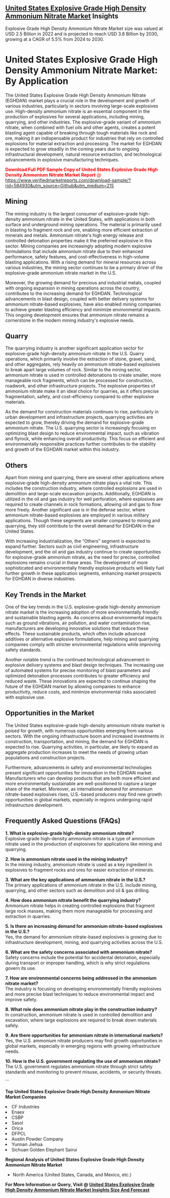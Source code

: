<h2><a href="https://www.verifiedmarketreports.com/download-sample/?rid=584930&amp;utm_source=Github&amp;utm_medium=215" target="_blank">United States Explosive Grade High Density Ammonium Nitrate Market</a> Insights</h2><p>Explosive Grade High Density Ammonium Nitrate Market size was valued at USD 2.5 Billion in 2022 and is projected to reach USD 3.8 Billion by 2030, growing at a CAGR of 5.5% from 2024 to 2030.</p><p><h1>United States Explosive Grade High Density Ammonium Nitrate Market: By Application</h1><p>The United States Explosive Grade High Density Ammonium Nitrate (EGHDAN) market plays a crucial role in the development and growth of various industries, particularly in sectors involving large-scale explosives use. High-density ammonium nitrate is an essential component in the production of explosives for several applications, including mining, quarrying, and other industries. The explosive-grade variant of ammonium nitrate, when combined with fuel oils and other agents, creates a potent blasting agent capable of breaking through tough materials like rock and ore, making it an indispensable product for industries that rely on controlled explosions for material extraction and processing. The market for EGHDAN is expected to grow steadily in the coming years due to ongoing infrastructural development, natural resource extraction, and technological advancements in explosive manufacturing techniques.<p><span class=""><span style="color: #ff0000;"><strong>Download Full PDF Sample Copy of United States Explosive Grade High Density Ammonium Nitrate Market Report</strong> @ </span><a href="https://www.verifiedmarketreports.com/download-sample/?rid=584930&amp;utm_source=Github&amp;utm_medium=215" target="_blank">https://www.verifiedmarketreports.com/download-sample/?rid=584930&amp;utm_source=Github&amp;utm_medium=215</a></span></p></p><h2>Mining</h2><p>The mining industry is the largest consumer of explosive-grade high-density ammonium nitrate in the United States, with applications in both surface and underground mining operations. The material is primarily used in blasting to fragment rock and ore, enabling more efficient extraction of minerals and metals. Ammonium nitrate's high energy release and controlled detonation properties make it the preferred explosive in this sector. Mining companies are increasingly adopting modern explosive formulations that include ammonium nitrate due to their enhanced performance, safety features, and cost-effectiveness in high-volume blasting applications. With a rising demand for mineral resources across various industries, the mining sector continues to be a primary driver of the explosive-grade ammonium nitrate market in the U.S.<p>Moreover, the growing demand for precious and industrial metals, coupled with ongoing expansion in mining operations across the country, contributes to the increasing demand for EGHDAN. Technological advancements in blast design, coupled with better delivery systems for ammonium nitrate-based explosives, have also enabled mining companies to achieve greater blasting efficiency and minimize environmental impacts. This ongoing development ensures that ammonium nitrate remains a cornerstone in the modern mining industry's explosive needs.</p><h2>Quarry</h2><p>The quarrying industry is another significant application sector for explosive-grade high-density ammonium nitrate in the U.S. Quarry operations, which primarily involve the extraction of stone, gravel, sand, and other aggregates, rely heavily on ammonium nitrate-based explosives to break apart large volumes of rock. Similar to the mining sector, ammonium nitrate is used in controlled detonations to create smaller, more manageable rock fragments, which can be processed for construction, roadwork, and other infrastructure projects. The explosive properties of ammonium nitrate make it an ideal choice for quarries, as it offers precise fragmentation, safety, and cost-efficiency compared to other explosive materials.<p>As the demand for construction materials continues to rise, particularly in urban development and infrastructure projects, quarrying activities are expected to grow, thereby driving the demand for explosive-grade ammonium nitrate. The U.S. quarrying sector is increasingly focusing on optimizing blast design to reduce environmental impact, such as vibration and flyrock, while enhancing overall productivity. This focus on efficient and environmentally responsible practices further contributes to the stability and growth of the EGHDAN market within this industry.</p><h2>Others</h2><p>Apart from mining and quarrying, there are several other applications where explosive-grade high-density ammonium nitrate plays a vital role. This includes the construction industry, where controlled explosions are used in demolition and large-scale excavation projects. Additionally, EGHDAN is utilized in the oil and gas industry for well perforation, where explosives are required to create channels in rock formations, allowing oil and gas to flow more freely. Another significant use is in the defense sector, where ammonium nitrate-based explosives are employed in various military applications. Though these segments are smaller compared to mining and quarrying, they still contribute to the overall demand for EGHDAN in the United States.<p>With increasing industrialization, the “Others” segment is expected to expand further. Sectors such as civil engineering, infrastructure development, and the oil and gas industry continue to create opportunities for explosive-grade ammonium nitrate, as the need for precise, controlled explosions remains crucial in these areas. The development of more sophisticated and environmentally friendly explosive products will likely fuel further growth in these application segments, enhancing market prospects for EGHDAN in diverse industries.</p><h2>Key Trends in the Market</h2><p>One of the key trends in the U.S. explosive-grade high-density ammonium nitrate market is the increasing adoption of more environmentally friendly and sustainable blasting agents. As concerns about environmental impacts such as ground vibrations, air pollution, and water contamination rise, manufacturers are developing innovative solutions that reduce these effects. These sustainable products, which often include advanced additives or alternative explosive formulations, help mining and quarrying companies comply with stricter environmental regulations while improving safety standards. <p>Another notable trend is the continued technological advancement in explosive delivery systems and blast design techniques. The increasing use of automated systems for precise monitoring of blast parameters and optimized detonation processes contributes to greater efficiency and reduced waste. These innovations are expected to continue shaping the future of the EGHDAN market by allowing companies to enhance productivity, reduce costs, and minimize environmental risks associated with explosive use.</p><h2>Opportunities in the Market</h2><p>The United States explosive-grade high-density ammonium nitrate market is poised for growth, with numerous opportunities emerging from various sectors. With the ongoing infrastructure boom and increased investments in construction, transportation, and mining, the demand for EGHDAN is expected to rise. Quarrying activities, in particular, are likely to expand as aggregate production increases to meet the needs of growing urban populations and construction projects. <p>Furthermore, advancements in safety and environmental technologies present significant opportunities for innovation in the EGHDAN market. Manufacturers who can develop products that are both more efficient and more environmentally sustainable are well-positioned to capture a larger share of the market. Moreover, as international demand for ammonium nitrate-based explosives rises, U.S.-based producers may find new growth opportunities in global markets, especially in regions undergoing rapid infrastructure development.</p><h2>Frequently Asked Questions (FAQs)</h2><p><b>1. What is explosive-grade high-density ammonium nitrate?</b><br>Explosive-grade high-density ammonium nitrate is a type of ammonium nitrate used in the production of explosives for applications like mining and quarrying.</p><p><b>2. How is ammonium nitrate used in the mining industry?</b><br>In the mining industry, ammonium nitrate is used as a key ingredient in explosives to fragment rocks and ores for easier extraction of minerals.</p><p><b>3. What are the key applications of ammonium nitrate in the U.S.?</b><br>The primary applications of ammonium nitrate in the U.S. include mining, quarrying, and other sectors such as demolition and oil & gas drilling.</p><p><b>4. How does ammonium nitrate benefit the quarrying industry?</b><br>Ammonium nitrate helps in creating controlled explosions that fragment large rock masses, making them more manageable for processing and extraction in quarries.</p><p><b>5. Is there an increasing demand for ammonium nitrate-based explosives in the U.S.?</b><br>Yes, the demand for ammonium nitrate-based explosives is growing due to infrastructure development, mining, and quarrying activities across the U.S.</p><p><b>6. What are the safety concerns associated with ammonium nitrate?</b><br>Safety concerns include the potential for accidental detonation, especially during transport or improper handling, which is why strict regulations govern its use.</p><p><b>7. How are environmental concerns being addressed in the ammonium nitrate market?</b><br>The industry is focusing on developing environmentally friendly explosives and more precise blast techniques to reduce environmental impact and improve safety.</p><p><b>8. What role does ammonium nitrate play in the construction industry?</b><br>In construction, ammonium nitrate is used in controlled demolition and excavation, where large explosions are required to break down materials safely.</p><p><b>9. Are there opportunities for ammonium nitrate in international markets?</b><br>Yes, the U.S. ammonium nitrate producers may find growth opportunities in global markets, especially in emerging regions with growing infrastructure needs.</p><p><b>10. How is the U.S. government regulating the use of ammonium nitrate?</b><br>The U.S. government regulates ammonium nitrate through strict safety standards and monitoring to prevent misuse, accidents, or security threats.</p>```</p><p><strong>Top United States Explosive Grade High Density Ammonium Nitrate Market Companies</strong></p><div data-test-id=""><p><li>CF Industries</li><li> Enaex</li><li> CSBP</li><li> Sasol</li><li> Orica</li><li> DFPCL</li><li> Austin Powder Company</li><li> Yunnan Jiehua</li><li> Sichuan Golden Elephant Sairui</li></p><div><strong>Regional Analysis of&nbsp;United States Explosive Grade High Density Ammonium Nitrate Market</strong></div><ul><li dir="ltr"><p dir="ltr">North America&nbsp;(United States, Canada, and Mexico, etc.)</p></li></ul><p><strong>For More Information or Query, Visit @&nbsp;</strong><strong><a href="https://www.verifiedmarketreports.com/product/explosive-grade-high-density-ammonium-nitrate-market/?utm_source=Github&amp;utm_medium=215" target="_blank">United States Explosive Grade High Density Ammonium Nitrate Market Insights Size And Forecast</a></strong></p></div>
